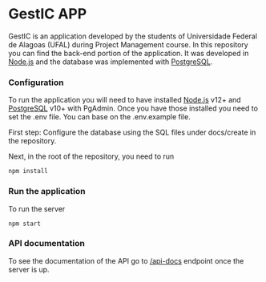 # GestIC APP
GestIC is an application developed by the students of Universidade Federal de Alagoas (UFAL) during Project Management course. In this repository you can find the back-end portion of the application. It was developed in [Node.js](https://nodejs.org/) and the database was implemented with [PostgreSQL](https://www.postgresql.org/).

### Configuration
To run the application you will need to have installed [Node.js](https://nodejs.org/en/download/) v12+ and [PostgreSQL](https://www.postgresql.org/download/) v10+ with PgAdmin.
Once you have those installed you need to set the .env file. You can base on the .env.example file.

First step: Configure the database using the SQL files under docs/create in the repository.

Next, in the root of the repository, you need to run
```ssh
npm install
```

### Run the application
To run the server
```ssh
npm start
```

### API documentation
To see the documentation of the API go to [/api-docs](https://api.gestic.mateusbmp.com.br/api-docs/) endpoint once the server is up.